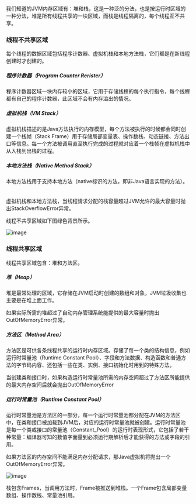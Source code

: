 我们知道的JVM内存区域有：堆和栈，这是一种泛的分法，也是按运行时区域的一种分法，堆是所有线程共享的一块区域，而栈是线程隔离的，每个线程互不共享。

### 线程不共享区域

每个线程的数据区域包括程序计数器、虚拟机栈和本地方法栈，它们都是在新线程创建时才创建的。


##### 程序计数器（Program Counter Rerister）

程序计数器区域一块内存较小的区域，它用于存储线程的每个执行指令，每个线程都有自己的程序计数器，此区域不会有内存溢出的情况。

##### 虚拟机栈（VM Stack）

虚拟机栈描述的是Java方法执行的内存模型，每个方法被执行的时候都会同时创建一个栈帧（Stack Frame）用于存储局部变量表、操作数栈、动态链接、方法出口等信息。每一个方法被调用直至执行完成的过程就对应着一个栈帧在虚拟机栈中从入栈到出栈的过程。

##### 本地方法栈（Native Method Stack）

本地方法栈用于支持本地方法（native标识的方法，即非Java语言实现的方法）。 　

虚拟机栈和本地方法栈，当线程请求分配的栈容量超过JVM允许的最大容量时抛出StackOverflowError异常。

线程不共享区域如下图绿色背景所示。

![image](https://tencent.cos.mobaijun.com/img/gitbook/java/jvm/1.jpg)

### 线程共享区域

线程共享区域包含：堆和方法区。

##### 堆（Heap）

堆是最常处理的区域，它存储在JVM启动时创建的数组和对象，JVM垃圾收集也主要是在堆上面工作。

如果实际所需的堆超过了自动内存管理系统能提供的最大容量时抛出OutOfMemoryError异常。

##### 方法区（Method Area）

方法区是可供各条线程共享的运行时内存区域。存储了每一个类的结构信息，例如运行时常量池（Runtime Constant Pool）、字段和方法数据、构造函数和普通方法的字节码内容、还包括一些在类、实例、接口初始化时用到的特殊方法。

当创建类和接口时，如果构造运行时常量池所需的内存空间超过了方法区所能提供的最大内存空间后就会抛出OutOfMemoryError

##### 运行时常量池（Runtime Constant Pool）

运行时常量池是方法区的一部分，每一个运行时常量池都分配在JVM的方法区中，在类和接口被加载到JVM后，对应的运行时常量池就被创建。运行时常量池是每一个类或接口的常量池（Constant_Pool）的运行时表现形式，它包括了若干种常量：编译器可知的数值字面量到必须运行期解析后才能获得的方法或字段的引用。

如果方法区的内存空间不能满足内存分配请求，那Java虚拟机将抛出一个OutOfMemoryError异常。

![image](https://tencent.cos.mobaijun.com/img/gitbook/java/jvm/2.jpg)

栈包含Frames，当调用方法时，Frame被推送到堆栈。一个Frame包含局部变量数组、操作数栈、常量池引用。
